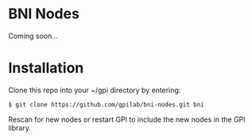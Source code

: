 # BNI Nodes
Coming soon...

# Installation
Clone this repo into your ~/gpi directory by entering:

    $ git clone https://github.com/gpilab/bni-nodes.git bni

Rescan for new nodes or restart GPI to include the new nodes in the GPI library.

